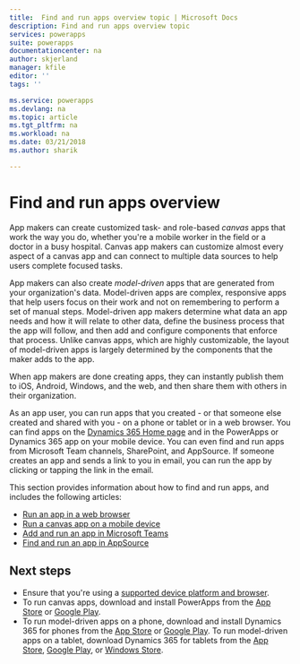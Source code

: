 ```yaml
---
title:  Find and run apps overview topic | Microsoft Docs
description: Find and run apps overview topic
services: powerapps
suite: powerapps
documentationcenter: na
author: skjerland
manager: kfile
editor: ''
tags: ''

ms.service: powerapps
ms.devlang: na
ms.topic: article
ms.tgt_pltfrm: na
ms.workload: na
ms.date: 03/21/2018
ms.author: sharik

---
```


# Find and run apps overview
App makers can create customized task- and role-based *canvas* apps that work the way you do, whether you're a mobile worker in the field or a doctor in a busy hospital. Canvas app makers can customize almost every aspect of a canvas app and can connect to multiple data sources to help users complete focused tasks.

App makers can also create *model-driven* apps that are generated from your organization's data. Model-driven apps are complex, responsive apps that help users focus on their work and not on remembering to perform a set of manual steps. Model-driven app makers determine what data an app needs and how it will relate to other data, define the business process that the app will follow, and then add and configure components that enforce that process. Unlike canvas apps, which are highly customizable, the layout of model-driven apps is largely determined by the components that the maker adds to the app.

When app makers are done creating apps, they can instantly publish them to iOS, Android, Windows, and the web, and then share them with others in their organization.

As an app user, you can run apps that you created - or that someone else created and shared with you - on a phone or tablet or in a web browser. You can find apps on the [Dynamics 365 Home page](https://home.dynamics.com/) and in the PowerApps or Dynamics 365 app on your mobile device. You can even find and run apps from Microsoft Team channels, SharePoint, and AppSource. If someone creates an app and sends a link to you in email, you can run the app by clicking or tapping the link in the email.

This section provides information about how to find and run apps, and includes the following articles:

* [Run an app in a web browser](run-app-browser.md)
* [Run a canvas app on a mobile device](run-app-client.md)
* [Add and run an app in Microsoft Teams](open-app-embedded-in-teams.md)
* [Find and run an app in AppSource](app-source.md)

## Next steps
* Ensure that you're using a [supported device platform and browser](../maker/canvas-apps/limits-and-config.md).
* To run canvas apps, download and install PowerApps from the [App Store](https://itunes.apple.com/app/powerapps/id1047318566?mt=8) or [Google Play](https://play.google.com/store/apps/details?id=com.microsoft.msapps).
* To run model-driven apps on a phone, download and install Dynamics 365 for phones from the [App Store](https://itunes.apple.com/app/dynamics-crm-for-phones/id1003997947?ls=1&mt=8) or [Google Play](https://play.google.com/store/apps/details?id=com.microsoft.crm.crmphone). To run model-driven apps on a tablet, download Dynamics 365 for tablets from the [App Store](https://itunes.apple.com/app/microsoft-dynamics-crm/id678800460?mt=8), [Google Play](https://play.google.com/store/apps/details?id=com.microsoft.crm.crmtablet), or [Windows Store](https://www.microsoft.com/store/p/microsoft-dynamics-365/9nblggh4rfqp).

